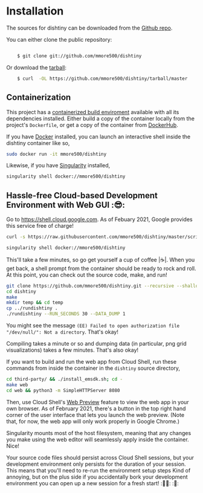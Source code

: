 # Installation

The sources for dishtiny can be downloaded from the [Github repo](https://github.com/mmore500/dishtiny).

You can either clone the public repository:

```bash

    $ git clone git://github.com/mmore500/dishtiny
```
Or download the [tarball](https://github.com/mmore500/dishtiny/tarball/master):

```bash
    $ curl  -OL https://github.com/mmore500/dishtiny/tarball/master
```

## Containerization

This project has a [containerized build enviroment](https://docs.docker.com/engine/reference/commandline/build/) available with all its dependencies installed. Either build a copy of the container locally from the project's `Dockerfile`,
or get a copy of the container from [DockerHub](https://hub.docker.com/r/mmore500/dishtiny).

If you have [Docker](https://docs.docker.com/) installed, you can launch an interactive shell inside the dishtiny container like so,
```bash
sudo docker run -it mmore500/dishtiny
```

Likewise, if you have [Singularity](https://sylabs.io/docs/) installed,
```bash
singularity shell docker://mmore500/dishtiny
```

## Hassle-free Cloud-based Development Environment with Web GUI ::sunglasses::

Go to <https://shell.cloud.google.com>.
As of Febuary 2021, Google provides this service free of charge!

```bash
curl -s https://raw.githubusercontent.com/mmore500/dishtiny/master/script/setup_cloudshell.sh | sudo bash

singularity shell docker://mmore500/dishtiny
```

This'll take a few minutes, so go get yourself a cup of coffee |:coffee:|.
When you get back, a shell prompt from the container should be ready to rock and roll.
At this point, you can check out the source code, make, and run!
```bash
git clone https://github.com/mmore500/dishtiny.git --recursive --shallow-submodules
cd dishtiny
make
mkdir temp && cd temp
cp ../rundishtiny .
./rundishtiny --RUN_SECONDS 30 --DATA_DUMP 1
```

You might see the message `(EE) Failed to open authorization file "/dev/null/": Not a directory`.
That's okay!

Compiling takes a minute or so and dumping data (in particular, png grid visualizations) takes a few minutes.
That's also okay!

If you want to build and run the web app from Cloud Shell, run these commands from inside the container in the `dishtiny` source directory,
```bash
cd third-party/ && ./install_emsdk.sh; cd -
make web
cd web && python3 -m SimpleHTTPServer 8080
```

Then, use Cloud Shell's [Web Preview](https://cloud.google.com/shell/docs/using-web-preview) feature to view the web app in your own browser.
As of February 2021, there's a button in the top right hand corner of the user interface that lets you launch the web preview.
(Note that, for now, the web app will only work properly in Google Chrome.)

Singularity mounts most of the host filesystem, meaning that any changes you make using the web editor will seamlessly apply inside the container.
Nice!

Your source code files should persist across Cloud Shell sessions, but your development environment only persists for the duration of your session.
This means that you'll need to re-run the environment setup steps
Kind of annoying, but on the plus side if you accidentally bork your development environment you can open up a new session for a fresh start!
::man_shrugging:: ::rocket::
